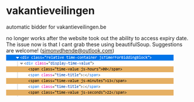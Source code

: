 # vakantieveilingen
automatic bidder for vakantieveilingen.be

no longer works after the website took out the ability to access expiry date.  
The issue now is that I cant grab these using beautifulSoup. Suggestions are welcome! (simonvdhende@outlook.com)
![Screenshot](Screenshot_bottleneck.png)

